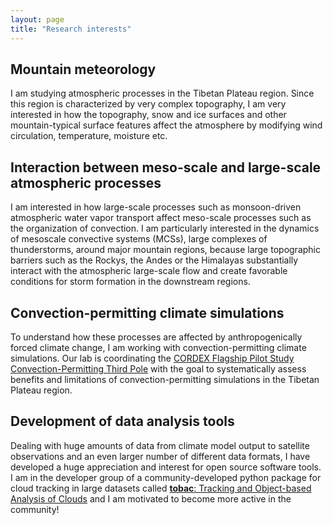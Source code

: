 ```yaml
---
layout: page
title: "Research interests"
---
```



## Mountain meteorology

I am studying atmospheric processes in the Tibetan Plateau region. Since this region is characterized by very complex topography, I am very interested in how the topography, snow and ice surfaces and other mountain-typical surface features affect the atmosphere by modifying 
wind circulation, temperature, moisture etc.


## Interaction between meso-scale and large-scale atmospheric processes 

I am interested in how large-scale processes such as monsoon-driven atmospheric water vapor transport 
affect meso-scale processes such as the organization of convection. I am particularly interested in the dynamics of mesoscale convective systems (MCSs), large complexes of thunderstorms, around major mountain regions, because large topographic barriers such as the Rockys, the Andes or the 
Himalayas substantially interact with the atmospheric large-scale flow and create favorable conditions for storm formation 
in the downstream regions. 


## Convection-permitting climate simulations 

To understand how these processes are affected by anthropogenically forced climate change, I am working with 
convection-permitting climate simulations. Our lab is coordinating the [CORDEX Flagship Pilot Study](https://cordex.org/experiment-guidelines/flagship-pilot-studies/) [Convection-Permitting Third Pole](http://rcg.gvc.gu.se/cordex_fps_cptp/) with the goal to systematically  assess
benefits and limitations of convection-permitting simulations in the Tibetan Plateau region. 


## Development of data analysis tools 

Dealing with huge amounts of data from climate model output to satellite observations and an even larger number of different
data formats, I have developed a huge appreciation and interest for open source software tools. I am in the developer 
group of a community-developed python package for cloud tracking in large datasets called [**tobac**: Tracking and Object-based Analysis of Clouds](https://github.com/tobac-project/tobac) and I am motivated to become more active in the community! 
